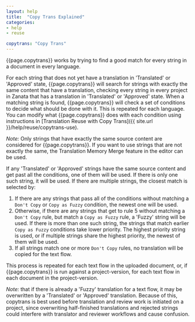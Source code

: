 ```yaml
---
layout: help
title:  "Copy Trans Explained"
categories:
- help
- reuse

copytrans: "Copy Trans"
---
```


{{page.copytrans}} works by trying to find a good match for every string in a document in every language.

For each string that does not yet have a translation in 'Translated' or 'Approved' state, {{page.copytrans}} will search for strings with exactly the same content that have a translation, checking every string in every project in Zanata that has a translation in 'Translated' or 'Approved' state. When a matching string is found, {{page.copytrans}} will check a set of conditions to decide what should be done with it. This is repeated for each language. You can modify what {{page.copytrans}} does with each condition using instructions in [Translation Reuse with Copy Trans]({{ site.url }}/help/reuse/copytrans-use).

*Note:* Only strings that have exactly the same source content are considered for {{page.copytrans}}. If you want to use strings that are not exactly the same, the Translation Memory Merge feature in the editor can be used.

If any 'Translated' or 'Approved' strings have the same source content and get past all the conditions, one of them will be used. If there is only one such string, it will be used. If there are multiple strings, the closest match is selected by:

 1. If there are any strings that pass all of the conditions without matching a `Don't Copy` or `Copy as Fuzzy` condition, the newest one will be used.
 1. Otherwise, if there are any strings that get to rule 5 without matching a `Don't Copy` rule, but match a `Copy as Fuzzy` rule, a 'Fuzzy' string will be used. If there is more than one such string, the strings that match earlier `Copy as Fuzzy` conditions take lower priority. The highest priority string is used, or if multiple strings share the highest priority, the newest of them will be used.
 1. If all strings match one or more `Don't Copy` rules, no translation will be copied for the text flow.

This process is repeated for each text flow in the uploaded document, or, if {{page.copytrans}} is run against a project-version, for each text flow in each document in the project-version.

*Note:* that if there is already a 'Fuzzy' translation for a text flow, it may be overwritten by a 'Translated' or 'Approved' translation. Because of this, copytrans is best used before translation and review work is initiated on a project, since overwriting half-finished translations and rejected strings could interfere with translator and reviewer workflows and cause confusion.
